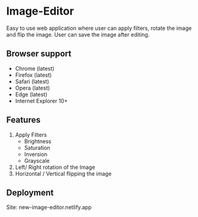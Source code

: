# Image-Editor
Easy to use web application where user can apply filters, rotate the image and flip the image. User can save the image after editing. 

## Browser support
* Chrome (latest)
* Firefox (latest)
* Safari (latest)
* Opera (latest)
* Edge (latest)
* Internet Explorer 10+

## Features 
<ol>
<li>Apply Filters
<ul>
<li>Brightness</li>
<li>Saturation</li>
<li>Inversion</li>
<li>Grayscale</li>
</ul>
</li>
<li>Left/ Right rotation of the Image</li>
<li>Horizontal / Vertical flipping the image</li>
</ol>

## Deployment
Site: new-image-editor.netlify.app
